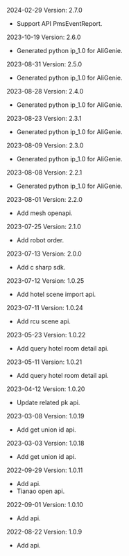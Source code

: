 2024-02-29 Version: 2.7.0
- Support API PmsEventReport.


2023-10-19 Version: 2.6.0
- Generated python ip_1.0 for AliGenie.

2023-08-31 Version: 2.5.0
- Generated python ip_1.0 for AliGenie.

2023-08-28 Version: 2.4.0
- Generated python ip_1.0 for AliGenie.

2023-08-23 Version: 2.3.1
- Generated python ip_1.0 for AliGenie.

2023-08-09 Version: 2.3.0
- Generated python ip_1.0 for AliGenie.

2023-08-08 Version: 2.2.1
- Generated python ip_1.0 for AliGenie.

2023-08-01 Version: 2.2.0
- Add mesh openapi.

2023-07-25 Version: 2.1.0
- Add robot order.

2023-07-13 Version: 2.0.0
- Add c sharp sdk.

2023-07-12 Version: 1.0.25
- Add hotel scene import api.

2023-07-11 Version: 1.0.24
- Add rcu scene api.

2023-05-23 Version: 1.0.22
- Add query hotel room detail api.

2023-05-11 Version: 1.0.21
- Add query hotel room detail api.

2023-04-12 Version: 1.0.20
- Update related pk api.

2023-03-08 Version: 1.0.19
- Add get union id api.

2023-03-03 Version: 1.0.18
- Add get union id api.

2022-09-29 Version: 1.0.11
- Add api.
- Tianao open api.

2022-09-01 Version: 1.0.10
- Add api.

2022-08-22 Version: 1.0.9
- Add api.

